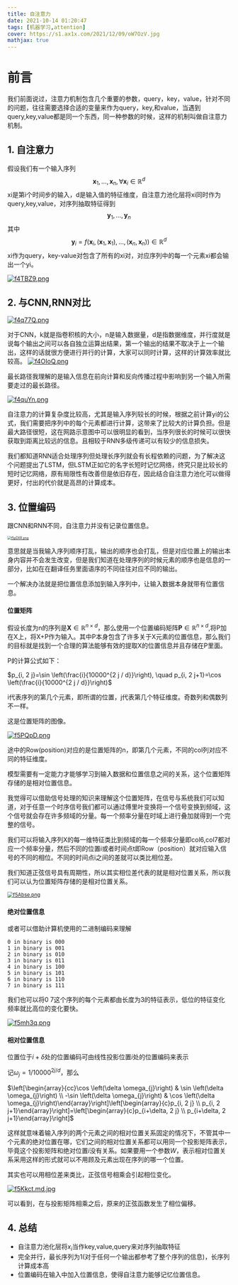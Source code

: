 ```yaml
---
title: 自注意力
date: 2021-10-14 01:20:47
tags: [机器学习,attention]
cover: https://s1.ax1x.com/2021/12/09/oW7OzV.jpg
mathjax: true
---
```


# 前言

我们前面说过，注意力机制包含几个重要的参数，query，key，value，针对不同的问题，往往需要选择合适的变量来作为query，key,和value，当遇到query,key,value都是同一个东西，同一种参数的时候，这样的机制叫做自注意力机制。

## 1. 自注意力

假设我们有一个输入序列
$$\mathbf{x}_{1}, \ldots, \mathbf{x}_{n}, \forall \mathbf{x}_{i} \in \mathbb{R}^{d}$$
xi是第i个时间步的输入，d是输入值的特征维度，自注意力池化层将xi同时作为query,key,value，对序列抽取特征得到
$$\mathbf{y}_{1}, \ldots, \mathbf{y}_{n}$$
其中  
$$\mathbf{y}_{i}=f\left(\mathbf{x}_{i},\left(\mathbf{x}_{1}, \mathbf{x}_{1}\right), \ldots,\left(\mathbf{x}_{n}, \mathbf{x}_{n}\right)\right) \in \mathbb{R}^{d}$$
xi作为query，key-value对包含了所有的xi对，对应序列中的每一个元素xi都会输出一个yi。

[![f4TBZ9.png](https://z3.ax1x.com/2021/08/17/f4TBZ9.png)](https://imgtu.com/i/f4TBZ9)

## 2. 与CNN,RNN对比

[![f4q77Q.png](https://z3.ax1x.com/2021/08/17/f4q77Q.png)](https://imgtu.com/i/f4q77Q)

对于CNN，k就是指卷积核的大小，n是输入数据量，d是指数据维度，并行度就是说每个输出之间可以各自独立运算出结果，第一个输出的结果不取决于上一个输出，这样的话就很方便进行并行的计算，大家可以同时计算，这样的计算效率就比较高。
[![f4OIoQ.png](https://z3.ax1x.com/2021/08/17/f4OIoQ.png)](https://imgtu.com/i/f4OIoQ)

最长路径我理解的是输入信息在前向计算和反向传播过程中影响到另一个输入所需要走过的最长路径。

[![f4quYn.png](https://z3.ax1x.com/2021/08/17/f4quYn.png)](https://imgtu.com/i/f4quYn)

自注意力的计算复杂度比较高，尤其是输入序列较长的时候，根据之前计算yi的公式，我们需要把序列中的每个元素都进行计算，这带来了比较大的计算负担。但是最大路径很短，这在网路示意图中可以很明显的看到，当序列很长的时候可以很快获取到距离比较远的信息。且相较于RNN多级传递可以有较少的信息损失。

我们都知道RNN适合处理序列但处理长序列就会有长程依赖的问题，为了解决这个问题提出了LSTM，但LSTM正如它的名字长短时记忆网络，终究只是比较长的短时记忆网络，原有局限性有改善但是依旧存在，因此结合自注意力池化可以做得更好，付出的代价就是高昂的计算成本。



## 3. 位置编码

跟CNN和RNN不同，自注意力并没有记录位置信息。

[<img src="https://z3.ax1x.com/2021/08/17/f5pDXR.png" alt="f5pDXR.png" style="zoom:50%;" />](https://imgtu.com/i/f5pDXR)



意思就是当我输入序列顺序打乱，输出的顺序也会打乱，但是对应位置上的输出本身内容并不会发生改变，但是我们知道在处理序列的时候元素的顺序也是信息的一部分，比如在在翻译任务里面语序的不同往往对应不同的输出。

一个解决办法就是把位置信息添加到输入序列中，让输入数据本身就带有位置信息。

#### 位置矩阵

假设长度为n的序列是$\mathbf{X} \in \mathbb{R}^{n \times d}$，那么使用一个位置编码矩阵$\mathbf{P} \in \mathbb{R}^{n \times d}$,​将P加在X上，将X+P作为输入。其中P本身包含了许多关于X元素的位置信息，那么我们的目标就是找到一个合理的算法能够有效的提取X的位置信息并且存储在P里面。

P的计算公式如下：

$p_{i, 2 j}=\sin \left(\frac{i}{10000^{2 j / d}}\right), \quad p_{i, 2 j+1}=\cos \left(\frac{i}{10000^{2 j / d}}\right)$

i代表序列的第几个元素，即所谓的位置，j代表第几个特征维度。奇数列和偶数列不一样。

这是位置矩阵的图像。

[<img src="https://z3.ax1x.com/2021/08/17/f5PQpD.png" alt="f5PQpD.png"  />](https://imgtu.com/i/f5PQpD)

途中的Row(position)对应的是位置矩阵的n，即第几个元素，不同的col列对应不同的特征维度。

模型需要有一定能力才能够学习到输入数据和位置信息之间的关系，这个位置矩阵存储的是相对位置信息。

我觉得可以借助信号处理的知识来理解这个位置矩阵，在信号与系统我们可以知道，对于任意一个时序信号我们都可以通过傅里叶变换将一个信号变换到频域，这个信号就会存在许多频域的分量。每一个频率分量在时域上进行叠加就得到一个完整的信号。

我们可以将输入序列X的每一维特征类比到频域的每一个频率分量即col6,col7都对应一个频率分量，然后不同的位置i或者时间点t即Row（position）就对应输入信号的不同的相位。不同的时间点i之间的差就可以类比相位差。

我们知道正弦信号具有周期性，所以其实相位差代表的就是相对位置关系，所以我们可以认为位置矩阵存储的是相对位置关系。



[<img src="https://z3.ax1x.com/2021/08/17/f5Abse.png" alt="f5Abse.png" style="zoom: 80%;" />](https://imgtu.com/i/f5Abse)

#### 绝对位置信息

或者可以借助计算机使用的二进制编码来理解

```
0 in binary is 000
1 in binary is 001
2 in binary is 010
3 in binary is 011
4 in binary is 100
5 in binary is 101
6 in binary is 110
7 in binary is 111
```

我们也可以将$0~7$这个序列的每个元素都由长度为3的特征表示，低位的特征变化频率就比高位的变化要快。

[![f5mh3q.png](https://z3.ax1x.com/2021/08/17/f5mh3q.png)](https://imgtu.com/i/f5mh3q)

#### 相对位置信息

位置位于$i+\delta$​处的位置编码可由线性投影位置$i$​处的位置编码来表示​

记$\omega_{j}=1 / 10000^{2 j / d}$，那么

$\left[\begin{array}{cc}\cos \left(\delta \omega_{j}\right) & \sin \left(\delta \omega_{j}\right) \\ -\sin \left(\delta \omega_{j}\right) & \cos \left(\delta \omega_{j}\right)\end{array}\right]\left[\begin{array}{c}p_{i, 2 j} \\ p_{i, 2 j+1}\end{array}\right]=\left[\begin{array}{c}p_{i+\delta, 2 j} \\ p_{i+\delta, 2 j+1}\end{array}\right]$

这样就意味着输入序列的两个元素之间的相对位置关系固定的情况下，不管其中一个元素的绝对位置在哪，它们之间的相对位置关系都可以用同一个投影矩阵表示，毕竟这个投影矩阵和绝对位置$i$​没有关系。如果要用一个参数$W$​，表示相对位置关系采用这样的形式就可以不用顾及元素出现在序列的哪一个位置。

其实也可以用相位差来类比，正弦信号相乘会引起相位变化。

[![f5Kkct.md.jpg](https://z3.ax1x.com/2021/08/17/f5Kkct.md.jpg)](https://imgtu.com/i/f5Kkct)

可以看到，在与投影矩阵相乘之后，原来的正弦函数发生了相位偏移。

## 4. 总结

+ 自注意力池化层将$x_i$​当作key,value,query来对序列抽取特征​
+ 完全并行，最长序列为1(对于任何一个输出都参考了整个序列的信息)，长序列计算成本高
+ 位置编码在输入中加入位置信息，使得自注意力能够记忆位置信息。

